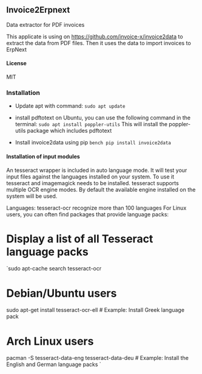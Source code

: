 ## Invoice2Erpnext

Data extractor for PDF invoices

This applicate is using on https://github.com/invoice-x/invoice2data to extract the data from PDF files.
Then it uses the data to import invoices to ErpNext

#### License

MIT

### Installation


* Update apt with command: `sudo apt update`

* install pdftotext on Ubuntu, you can use the following command in the terminal:
`sudo apt install poppler-utils`
This will install the poppler-utils package which includes pdftotext

* Install invoice2data using pip
`bench pip install invoice2data`

#### Installation of input modules
An tesseract wrapper is included in auto language mode. It will test your input files against the languages installed on your system. To use it tesseract and imagemagick needs to be installed. tesseract supports multiple OCR engine modes. By default the available engine installed on the system will be used.

Languages: tesseract-ocr recognize more than 100 languages For Linux users, you can often find packages that provide language packs:

# Display a list of all Tesseract language packs
`sudo apt-cache search tesseract-ocr

# Debian/Ubuntu users
sudo apt-get install tesseract-ocr-ell  # Example: Install Greek language pack

# Arch Linux users
pacman -S tesseract-data-eng tesseract-data-deu # Example: Install the English and German language packs
`